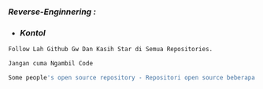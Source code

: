  ### *Reverse-Enginnering :*

- ### *Kontol*
```python
Follow Lah Github Gw Dan Kasih Star di Semua Repositories.

Jangan cuma Ngambil Code
```

```python
Some people's open source repository - Repositori open source beberapa orang
```
